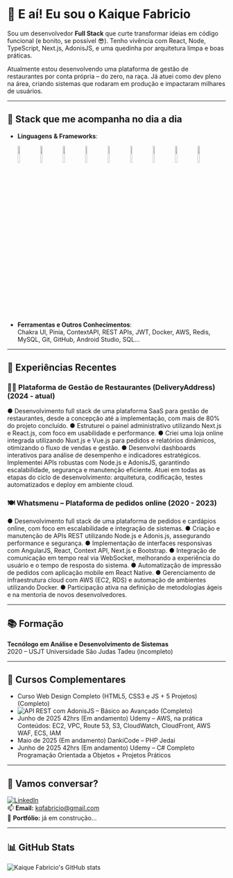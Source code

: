 # 👋 E aí! Eu sou o Kaique Fabricio

Sou um desenvolvedor **Full Stack** que curte transformar ideias em código funcional (e bonito, se possível 😎). Tenho vivência com React, Node, TypeScript, Next.js, AdonisJS, e uma quedinha por arquitetura limpa e boas práticas.

Atualmente estou desenvolvendo uma plataforma de gestão de restaurantes por conta própria – do zero, na raça. Já atuei como dev pleno na área, criando sistemas que rodaram em produção e impactaram milhares de usuários.

---

## 🚀 Stack que me acompanha no dia a dia

- **Linguagens & Frameworks**:
  <p>
    <img src="https://www.vectorlogo.zone/logos/javascript/javascript-ar21~bgwhite.svg" width="10%"/>
    <img src="https://www.vectorlogo.zone/logos/typescriptlang/typescriptlang-ar21~bgwhite.svg" width="10%"/>
    <img src="https://www.vectorlogo.zone/logos/nodejs/nodejs-ar21~bgwhite.svg" width="10%"/>
    <img src="https://www.vectorlogo.zone/logos/reactjs/reactjs-ar21~bgwhite.svg" width="10%"/>
    <img src="https://www.vectorlogo.zone/logos/nextjs/nextjs-ar21~bgwhite.svg" width="10%"/>
    <img src="https://www.vectorlogo.zone/logos/nuxtjs/nuxtjs-ar21~bgwhite.svg" width="10%"/>
    <img src="https://www.vectorlogo.zone/logos/vuejs/vuejs-ar21~bgwhite.svg" width="10%"/>
    <img src="https://www.vectorlogo.zone/logos/adonisjs/adonisjs-ar21~bgwhite.svg" width="10%"/>
    <img src="https://www.vectorlogo.zone/logos/angular/angular-ar21~bgwhite.svg" width="10%"/>
  </p>

- **Ferramentas e Outros Conhecimentos**:  
  Chakra UI, Pinia, ContextAPI, REST APIs, JWT, Docker, AWS, Redis, MySQL, Git, GitHub, Android Studio, SQL...

---

## 💼 Experiências Recentes

### 🧑‍🍳 Plataforma de Gestão de Restaurantes (DeliveryAddress) (2024 - atual)
  ● Desenvolvimento full stack de uma plataforma SaaS para gestão de restaurantes, desde a concepção até a
  implementação, com mais de 80% do projeto concluído.
  ● Estruturei o painel administrativo utilizando Next.js e React.js, com foco em usabilidade e performance.
  ● Criei uma loja online integrada utilizando Nuxt.js e Vue.js para pedidos e relatórios dinâmicos, otimizando o fluxo
  de vendas e gestão.
  ● Desenvolvi dashboards interativos para análise de desempenho e indicadores estratégicos.
  Implementei APIs robustas com Node.js e AdonisJS, garantindo escalabilidade, segurança e manutenção eficiente.
  Atuei em todas as etapas do ciclo de desenvolvimento: arquitetura, codificação, testes automatizados e deploy em
  ambiente cloud.

### 🍽️ Whatsmenu – Plataforma de pedidos online (2020 - 2023)
  ● Desenvolvimento full stack de uma plataforma de pedidos e cardápios online, com foco em escalabilidade e
  integração de sistemas.
  ● Criação e manutenção de APIs REST utilizando Node.js e Adonis.js, assegurando performance e segurança.
  ● Implementação de interfaces responsivas com AngularJS, React, Context API, Next.js e Bootstrap.
  ● Integração de comunicação em tempo real via WebSocket, melhorando a experiência do usuário e o tempo de
  resposta do sistema.
  ● Automatização de impressão de pedidos com aplicação mobile em React Native.
  ● Gerenciamento de infraestrutura cloud com AWS (EC2, RDS) e automação de ambientes utilizando Docker.
  ● Participação ativa na definição de metodologias ágeis e na mentoria de novos desenvolvedores.

---

## 📚 Formação

  **Tecnólogo em Análise e Desenvolvimento de Sistemas**  
  2020 – USJT Universidade São Judas Tadeu (incompleto)

---

## 📘 Cursos Complementares

  - Curso Web Design Completo (HTML5, CSS3 e JS + 5 Projetos) (Completo)
  - ![API REST com AdonisJS – Básico ao Avançado (Completo)](https://www.udemy.com/certificate/UC-cbb5c934-bfcb-41a1-b82c-d1a9d42ee264/)
  - Junho de 2025 42hrs (Em andamento)
      Udemy – AWS, na prática
      Conteúdos: EC2, VPC, Route 53, S3, CloudWatch, CloudFront, AWS WAF, ECS, IAM
  - Maio de 2025 (Em andamento)
      DankiCode – PHP Jedai
  - Junho de 2025 42hrs (Em andamento)
      Udemy – C# Completo
      Programação Orientada a Objetos + Projetos Práticos

---

## 🤝 Vamos conversar?

[![LinkedIn](https://img.shields.io/badge/-LinkedIn-0A66C2?style=flat-square&logo=linkedin&logoColor=white)](https://www.linkedin.com/in/kaiquefabriciodev/)  
📫 **Email:** kqfabricio@gmail.com  
📂 **Portfólio:** já em construção...

---

## 📊 GitHub Stats

![Kaique Fabricio's GitHub stats](https://github-readme-stats.vercel.app/api?username=kaiquefabricio&show_icons=true&theme=tokyonight)
